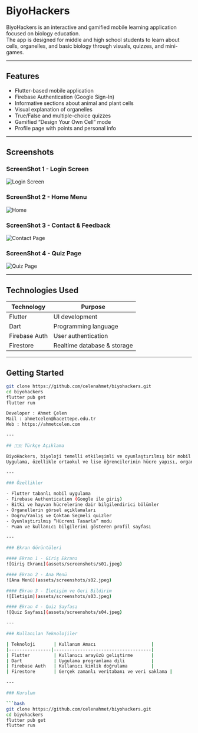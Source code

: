 # BiyoHackers

BiyoHackers is an interactive and gamified mobile learning application focused on biology education.  
The app is designed for middle and high school students to learn about cells, organelles, and basic biology through visuals, quizzes, and mini-games.

---

## Features

- Flutter-based mobile application
- Firebase Authentication (Google Sign-In)
- Informative sections about animal and plant cells
- Visual explanation of organelles
- True/False and multiple-choice quizzes
- Gamified “Design Your Own Cell” mode
- Profile page with points and personal info

---

## Screenshots

### ScreenShot 1 - Login Screen
![Login Screen](assets/screenshots/s01.jpeg)

### ScreenShot 2 - Home Menu
![Home](assets/screenshots/s02.jpeg)

### ScreenShot 3 - Contact & Feedback
![Contact Page](assets/screenshots/s03.jpeg)

### ScreenShot 4 - Quiz Page
![Quiz Page](assets/screenshots/s04.jpeg)

---

## Technologies Used

| Technology      | Purpose                        |
|----------------|---------------------------------|
| Flutter         | UI development                 |
| Dart            | Programming language           |
| Firebase Auth   | User authentication            |
| Firestore       | Realtime database & storage    |

---

## Getting Started

```bash
git clone https://github.com/celenahmet/biyohackers.git
cd biyohackers
flutter pub get
flutter run

Developer : Ahmet Çelen
Mail : ahmetcelen@hacettepe.edu.tr
Web : https://ahmetcelen.com

---

## 🇹🇷 Türkçe Açıklama

BiyoHackers, biyoloji temelli etkileşimli ve oyunlaştırılmış bir mobil öğrenme uygulamasıdır.  
Uygulama, özellikle ortaokul ve lise öğrencilerinin hücre yapısı, organeller ve temel biyoloji konularını görseller, quizler ve mini oyunlarla öğrenmesini amaçlar.

---

### Özellikler

- Flutter tabanlı mobil uygulama
- Firebase Authentication (Google ile giriş)
- Bitki ve hayvan hücrelerine dair bilgilendirici bölümler
- Organellerin görsel açıklamaları
- Doğru/Yanlış ve Çoktan Seçmeli quizler
- Oyunlaştırılmış “Hücreni Tasarla” modu
- Puan ve kullanıcı bilgilerini gösteren profil sayfası

---

### Ekran Görüntüleri

#### Ekran 1 - Giriş Ekranı
![Giriş Ekranı](assets/screenshots/s01.jpeg)

#### Ekran 2 - Ana Menü
![Ana Menü](assets/screenshots/s02.jpeg)

#### Ekran 3 - İletişim ve Geri Bildirim
![İletişim](assets/screenshots/s03.jpeg)

#### Ekran 4 - Quiz Sayfası
![Quiz Sayfası](assets/screenshots/s04.jpeg)

---

### Kullanılan Teknolojiler

| Teknoloji       | Kullanım Amacı                     |
|----------------|-------------------------------------|
| Flutter         | Kullanıcı arayüzü geliştirme       |
| Dart            | Uygulama programlama dili          |
| Firebase Auth   | Kullanıcı kimlik doğrulama         |
| Firestore       | Gerçek zamanlı veritabanı ve veri saklama |

---

### Kurulum

```bash
git clone https://github.com/celenahmet/biyohackers.git
cd biyohackers
flutter pub get
flutter run
